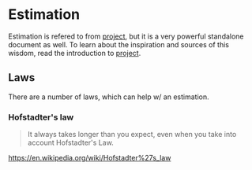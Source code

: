 # Estimation

Estimation is refered to from [project](project.md), but it is a very powerful standalone document as well. To learn about the inspiration and sources of this wisdom, read the introduction to [project](project.md).

## Laws

There are a number of laws, which can help w/ an estimation.

### Hofstadter's law

> It always takes longer than you expect, even when you take into account Hofstadter's Law.

https://en.wikipedia.org/wiki/Hofstadter%27s_law
